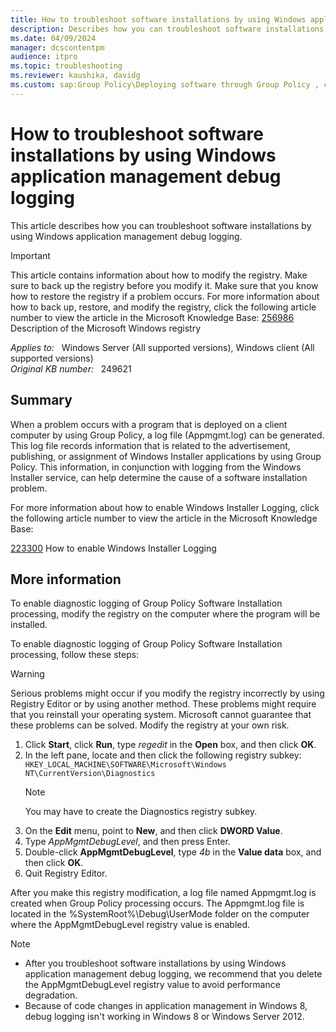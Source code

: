 ```yaml
---
title: How to troubleshoot software installations by using Windows application management debug logging
description: Describes how you can troubleshoot software installations by using Windows application management debug logging.
ms.date: 04/09/2024
manager: dcscontentpm
audience: itpro
ms.topic: troubleshooting
ms.reviewer: kaushika, davidg
ms.custom: sap:Group Policy\Deploying software through Group Policy , csstroubleshoot
---
```

# How to troubleshoot software installations by using Windows application management debug logging

This article describes how you can troubleshoot software installations by using Windows application management debug logging.

> [!IMPORTANT]
> This article contains information about how to modify the registry. Make sure to back up the registry before you modify it. Make sure that you know how to restore the registry if a problem occurs. For more information about how to back up, restore, and modify the registry, click the following article number to view the article in the Microsoft Knowledge Base: [256986](https://support.microsoft.com/help/256986) Description of the Microsoft Windows registry  

_Applies to:_ &nbsp; Windows Server (All supported versions), Windows client (All supported versions)  
_Original KB number:_ &nbsp; 249621

## Summary

When a problem occurs with a program that is deployed on a client computer by using Group Policy, a log file (Appmgmt.log) can be generated. This log file records information that is related to the advertisement, publishing, or assignment of Windows Installer applications by using Group Policy. This information, in conjunction with logging from the Windows Installer service, can help determine the cause of a software installation problem.

For more information about how to enable Windows Installer Logging, click the following article number to view the article in the Microsoft Knowledge Base:

[223300](https://support.microsoft.com/help/223300) How to enable Windows Installer Logging  

## More information

To enable diagnostic logging of Group Policy Software Installation processing, modify the registry on the computer where the program will be installed.

To enable diagnostic logging of Group Policy Software Installation processing, follow these steps:

> [!WARNING]
> Serious problems might occur if you modify the registry incorrectly by using Registry Editor or by using another method. These problems might require that you reinstall your operating system. Microsoft cannot guarantee that these problems can be solved. Modify the registry at your own risk.

1. Click **Start**, click **Run**, type *regedit* in the **Open** box, and then click **OK**.
2. In the left pane, locate and then click the following registry subkey:
    `HKEY_LOCAL_MACHINE\SOFTWARE\Microsoft\Windows NT\CurrentVersion\Diagnostics`
    > [!NOTE]
    > You may have to create the Diagnostics registry subkey.
3. On the **Edit** menu, point to **New**, and then click **DWORD Value**.
4. Type *AppMgmtDebugLevel*, and then press Enter.
5. Double-click **AppMgmtDebugLevel**, type *4b* in the **Value data** box, and then click **OK**.
6. Quit Registry Editor.

After you make this registry modification, a log file named Appmgmt.log is created when Group Policy processing occurs. The Appmgmt.log file is located in the %SystemRoot%\\Debug\\UserMode folder on the computer where the AppMgmtDebugLevel registry value is enabled.

> [!Note]
>
> - After you troubleshoot software installations by using Windows application management debug logging, we recommend that you delete the AppMgmtDebugLevel registry value to avoid performance degradation.
> - Because of code changes in application management in Windows 8, debug logging isn't working in Windows 8 or Windows Server 2012.
